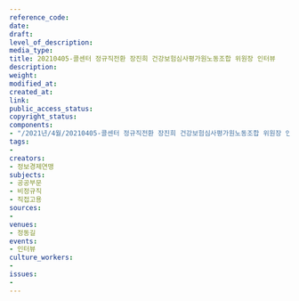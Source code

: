 ```yaml
---
reference_code: 
date: 
draft: 
level_of_description: 
media_type: 
title: 20210405-콜센터 정규직전환 장진희 건강보험심사평가원노동조합 위원장 인터뷰
description: 
weight: 
modified_at: 
created_at: 
link: 
public_access_status: 
copyright_status: 
components:
- "/2021년/4월/20210405-콜센터 정규직전환 장진희 건강보험심사평가원노동조합 위원장 인터뷰/_1DX0054.jpg"
tags:
- 
creators:
- 정보경제연맹
subjects:
- 공공부문
- 비정규직
- 직접고용
sources:
- 
venues:
- 정동길
events:
- 인터뷰
culture_workers:
- 
issues:
- 
---
```

